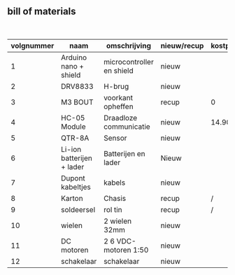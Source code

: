 ## bill of materials
<br />

|volgnummer|naam|omschrijving|nieuw/recup|kostprijs/stuk|aantal|subtotaal|
|----------|----|------------|-----------|---------|------|---------|
|         1|   Arduino nano + shield | microcontroller en shield           | nieuw          |              |  1    |         |
|         2|   DRV8833 |   H-brug         | nieuw          |              |   1   |         |
|         3|  M3 BOUT  | voorkant opheffen           |    recup       |        0      |  1    |    0     |
|         4|  HC-05 Module  |   Draadloze communicatie         |  nieuw         |        14.90      |   1   |    14.90     |
|         5| QTR-8A   |    Sensor        |   nieuw        |              |  1    |         |
|         6|  Li-ion batterijen + lader  |      Batterijen en lader      |   Nieuw        |              |  2 batterijen 1 lader   |         |
|         7|  Dupont kabeltjes  |    kabels        |    nieuw       |              |   1 set   |         |
|         8|  Karton  |    Chasis        |   recup        |       /       |  1    |    /     |
|         9|  soldeersel  |     rol tin       |    recup       |        /      |  1    |   /      |
|         10|  wielen  |     2 wielen 32mm     |   nieuw        |              |   2   |         |
|         11| DC motoren | 2 6 VDC-motoren 1:50 | nieuw |    | 2 |  |
|         12| schakelaar | schakelaar | nieuw |     |1 |      |
